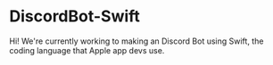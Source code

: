 # DiscordBot-Swift
Hi! We're currently working to making an Discord Bot using Swift, the coding language that Apple app devs use.
